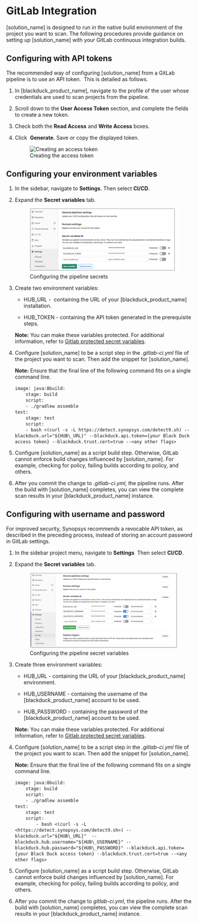 # GitLab Integration
[solution_name] is designed to run in the native build environment of the project you want to scan. The following procedures provide guidance on setting up [solution_name] with your GitLab continuous integration builds.

## Configuring with API tokens
The recommended way of configuring [solution_name] from a GitLab pipeline is to use an API token.  This is detailed as follows.

1. In [blackduck_product_name], navigate to the profile of the user whose credentials are used to scan projects from the pipeline.
2. Scroll down to the **User Access Token** section, and complete the fields to create a new token.
3. Check both the **Read Access** and **Write Access** boxes.
4. Click  **Generate.** Save or copy the displayed token.

    <figure>
    <img src="../gitlab/images/myaccesstokens.png"
         alt="Creating an access token">
    <figcaption>Creating the access token</figcaption>
    </figure>

## Configuring your environment variables
1. In the sidebar, navigate to **Settings**. Then select **CI/CD**.

2. Expand the **Secret variables** tab.  

    <figure>
    <img src="../gitlab/images/pipelineconfig1.png"
         alt="Configuring the pipeline secrets">
    <figcaption>Configuring the pipeline secrets</figcaption>
    </figure>

3. Create two environment variables:

	- HUB\_URL -  containing the URL of your [blackduck_product_name] installation.

	- HUB\_TOKEN - containing the API token generated in the prerequisite steps.

    **Note:** You can make these variables protected. For additional information, refer to [Gitlab protected secret variables](https://gitlab.com/help/ci/variables/README#protected-secret-variables).

4. Configure [solution_name] to be a script step in the *.gitlab-ci.yml* file of the project you want to scan. Then add the snippet for [solution_name].  

    **Note:** Ensure that the final line of the following command fits on a single command line.

    ~~~
	image: java:8build:
		stage: build
		script:
		- ./gradlew assemble
	test:
		stage: test
		script:
		- bash <(curl -s -L https://detect.synopsys.com/detect9.sh) --blackduck.url="${HUB\_URL}" --blackduck.api.token={your Black Duck access token} --blackduck.trust.cert=true --<any other flags>
    ~~~

5.	Configure [solution_name] as a script build step. Otherwise, GitLab cannot enforce build changes influenced by [solution_name]. For example, checking for policy, failing builds according to policy, and others.

6.	After you commit the change to *.gitlab-ci.yml,* the pipeline runs. After the build with [solution_name] completes, you can view the complete scan results in your [blackduck_product_name] instance.

## Configuring with username and password
For improved security, Synopsys recommends a revocable API token, as described in the preceding process, instead of storing an account password in GitLab settings.

1. In the sidebar project menu, navigate to **Settings**  Then select **CI/CD**.

2. Expand the **Secret variables** tab.  

	<figure>
    <img src="../gitlab/images/pipelineconfig2.png"
         alt="Configuring pipeline secret variables">
    <figcaption>Configuring the pipeline secret variables</figcaption>
    </figure>

3. Create three environment variables:

	- HUB\_URL - containing the URL of your [blackduck_product_name] environment.

	- HUB\_USERNAME - containing the username of the [blackduck_product_name] account to be used.

	- HUB\_PASSWORD - containing the password of the [blackduck_product_name] account to be used.
	
    **Note:** You can make these variables protected. For additional information, refer to [Gitlab protected secret variables](https://gitlab.com/help/ci/variables/README#protected-secret-variables).

4. Configure [solution_name] to be a script step in the *.gitlab-ci.yml* file of the project you want to scan. Then add the snippet for [solution_name].  

    **Note:** Ensure that the final line of the following command fits on a single command line.

    ~~~
	image: java:8build:
		stage: build
		script:
		- ./gradlew assemble
	test:
		stage: test
		script:
			- bash <(curl -s -L <https://detect.synopsys.com/detect9.sh>) --blackduck.url="${HUB\_URL}"  --blackduck.hub.username="${HUB\_USERNAME}" --blackduck.hub.password="${HUB\_PASSWORD}" --blackduck.api.token={your Black Duck access token} --blackduck.trust.cert=true --<any other flags>
    ~~~

5.	Configure [solution_name] as a script build step. Otherwise, GitLab cannot enforce build changes influenced by [solution_name]. For example, checking for policy, failing builds according to policy, and others.

6.	After you commit the change to *gitlab-ci.yml*, the pipeline runs. After the build with [solution_name] completes, you can view the complete scan results in your [blackduck_product_name] instance.

